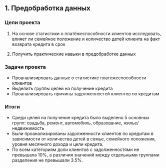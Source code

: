 ## 1. Предобработка данных
### Цели проекта

1. На основе статистики о платёжеспособности клиентов исследовать, влияет ли семейное положение и количество детей клиента на факт возврата кредита в срок

2. Получить практические навыки в предобработке данных

### Задачи проекта

+ Проанализировать данные о статистике платежеспособности клиентов
+ Выделить группы целей на получение кредита
+ Проанализировать причины задолженностей клиентов по кредитам

### Итоги

- Среди целей на получение кредита было выделено 5 основных групп: свадьба, ремонт, автомобиль, образование, жилье/недвижимость
- Были проанализированы задолженности клиентов по кредитам в зависимости от количества детей в семье, семейного положения, уровня месячного дохода и цели кредита.
- По всем категориям доли клиентов с задолженностями не превышала 10%, а различия значений между отдельными группами разделения не превышали 3.5%.
